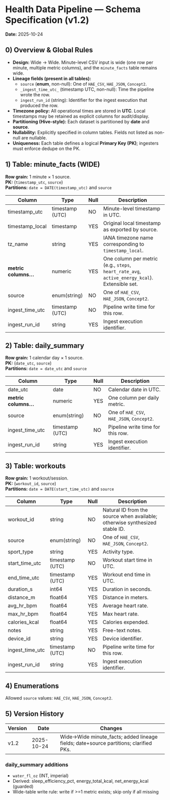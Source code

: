 # Health Data Pipeline — Schema Specification (v1.2)
**Date:** 2025-10-24

## 0) Overview & Global Rules
- **Design:** Wide → Wide. Minute-level CSV input is wide (one row per minute, multiple metric columns), and the `minute_facts` table remains wide.
- **Lineage fields (present in all tables):**
  - `source` (**enum**, non-null): One of `HAE_CSV`, `HAE_JSON`, `Concept2`.
  - `_ingest_time_utc_` (timestamp UTC, non-null): Time the pipeline wrote the row.
  - `ingest_run_id` (string): Identifier for the ingest execution that produced the row.
- **Timezone policy:** All operational times are stored in **UTC**. Local timestamps may be retained as explicit columns for audit/display.
- **Partitioning (Hive-style):** Each dataset is partitioned by **date** and **source**.
- **Nullability:** Explicitly specified in column tables. Fields not listed as non-null are nullable.
- **Uniqueness:** Each table defines a logical **Primary Key (PK)**; ingesters must enforce dedupe on the PK.

## 1) Table: minute_facts (WIDE)
**Row grain:** 1 minute × 1 source.  
**PK:** (`timestamp_utc`, `source`)  
**Partitions:** `date = DATE(timestamp_utc)` and `source`

| Column            | Type            | Null | Description |
|-------------------|-----------------|------|-------------|
| timestamp_utc     | timestamp (UTC) | NO   | Minute-level timestamp in UTC. |
| timestamp_local   | timestamp       | YES  | Original local timestamp as exported by source. |
| tz_name           | string          | YES  | IANA timezone name corresponding to `timestamp_local`. |
| **metric columns…** | numeric         | YES  | One column per metric (e.g., `steps`, `heart_rate_avg`, `active_energy_kcal`). Extensible set. |
| source            | enum(string)    | NO   | One of `HAE_CSV`, `HAE_JSON`, `Concept2`. |
| ingest_time_utc   | timestamp (UTC) | NO   | Pipeline write time for this row. |
| ingest_run_id     | string          | YES  | Ingest execution identifier. |

## 2) Table: daily_summary
**Row grain:** 1 calendar day × 1 source.  
**PK:** (`date_utc`, `source`)  
**Partitions:** `date = date_utc` and `source`

| Column          | Type            | Null | Description |
|-----------------|-----------------|------|-------------|
| date_utc        | date            | NO   | Calendar date in UTC. |
| **metric columns…** | numeric         | YES  | One column per daily metric. |
| source          | enum(string)    | NO   | One of `HAE_CSV`, `HAE_JSON`, `Concept2`. |
| ingest_time_utc | timestamp (UTC) | NO   | Pipeline write time for this row. |
| ingest_run_id   | string          | YES  | Ingest execution identifier. |

## 3) Table: workouts
**Row grain:** 1 workout/session.  
**PK:** (`workout_id`, `source`)  
**Partitions:** `date = DATE(start_time_utc)` and `source`

| Column          | Type            | Null | Description |
|-----------------|-----------------|------|-------------|
| workout_id      | string          | NO   | Natural ID from the source when available; otherwise synthesized stable ID. |
| source          | enum(string)    | NO   | One of `HAE_CSV`, `HAE_JSON`, `Concept2`. |
| sport_type      | string          | YES  | Activity type. |
| start_time_utc  | timestamp (UTC) | NO   | Workout start time in UTC. |
| end_time_utc    | timestamp (UTC) | YES  | Workout end time in UTC. |
| duration_s      | int64           | YES  | Duration in seconds. |
| distance_m      | float64         | YES  | Distance in meters. |
| avg_hr_bpm      | float64         | YES  | Average heart rate. |
| max_hr_bpm      | float64         | YES  | Max heart rate. |
| calories_kcal   | float64         | YES  | Calories expended. |
| notes           | string          | YES  | Free-text notes. |
| device_id       | string          | YES  | Device identifier. |
| ingest_time_utc | timestamp (UTC) | NO   | Pipeline write time for this row. |
| ingest_run_id   | string          | YES  | Ingest execution identifier. |

## 4) Enumerations
Allowed `source` values: `HAE_CSV`, `HAE_JSON`, `Concept2`.

## 5) Version History
| Version | Date       | Changes |
|---------|------------|---------|
| v1.2    | 2025-10-24 | Wide→Wide minute_facts; added lineage fields; date+source partitions; clarified PKs. |


### daily_summary additions
- `water_fl_oz` (INT, imperial)
- Derived: sleep_efficiency_pct, energy_total_kcal, net_energy_kcal (guarded)
- Wide-table write rule: write if >=1 metric exists; skip only if all missing
